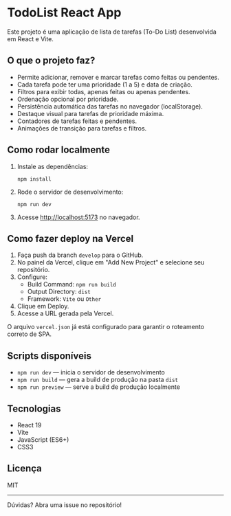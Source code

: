 # TodoList React App

Este projeto é uma aplicação de lista de tarefas (To-Do List) desenvolvida em React e Vite.

## O que o projeto faz?
- Permite adicionar, remover e marcar tarefas como feitas ou pendentes.
- Cada tarefa pode ter uma prioridade (1 a 5) e data de criação.
- Filtros para exibir todas, apenas feitas ou apenas pendentes.
- Ordenação opcional por prioridade.
- Persistência automática das tarefas no navegador (localStorage).
- Destaque visual para tarefas de prioridade máxima.
- Contadores de tarefas feitas e pendentes.
- Animações de transição para tarefas e filtros.

## Como rodar localmente

1. Instale as dependências:
   ```
   npm install
   ```
2. Rode o servidor de desenvolvimento:
   ```
   npm run dev
   ```
3. Acesse [http://localhost:5173](http://localhost:5173) no navegador.

## Como fazer deploy na Vercel

1. Faça push da branch `develop` para o GitHub.
2. No painel da Vercel, clique em "Add New Project" e selecione seu repositório.
3. Configure:
   - Build Command: `npm run build`
   - Output Directory: `dist`
   - Framework: `Vite` ou `Other`
4. Clique em Deploy.
5. Acesse a URL gerada pela Vercel.

O arquivo `vercel.json` já está configurado para garantir o roteamento correto de SPA.

## Scripts disponíveis
- `npm run dev` — inicia o servidor de desenvolvimento
- `npm run build` — gera a build de produção na pasta `dist`
- `npm run preview` — serve a build de produção localmente

## Tecnologias
- React 19
- Vite
- JavaScript (ES6+)
- CSS3

## Licença
MIT

---

Dúvidas? Abra uma issue no repositório!
